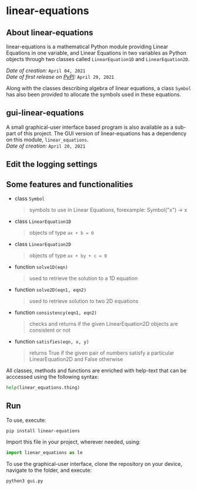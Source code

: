# linear-equations

## About linear-equations

linear-equations is a mathematical Python module providing Linear Equations in one variable, and Linear Equations in two variables as Python objects through two classes called `LinearEquation1D` and `LinearEquation2D`. 

*Date of creation:* `April 04, 2021` \
*Date of first release on [PyPI](https://pypi.org/):* `April 29, 2021`

Along with the classes describing algebra of linear equations, a class `Symbol` has also been provided to allocate the symbols used in these equations.

## gui-linear-equations

A small graphical-user interface based program is also available as a sub-part of this project. The GUI version of linear-equations has a dependency on this module, `linear_equations`. \
*Date of creation:* `April 20, 2021`

## Edit the logging settings

## Some features and functionalities

- class `Symbol`
    > symbols to use in Linear Equations, forexample: Symbol("x") -> x
- class `LinearEquation1D`
    > objects of type `ax + b = 0`
- class `LinearEquation2D`
    > objects of type `ax + by + c = 0`
- function `solve1D(eqn)`
    > used to retrieve the solution to a 1D equation
- function `solve2D(eqn1, eqn2)`
    > used to retrieve solution to two 2D equations
- function `consistency(eqn1, eqn2)`
    > checks and returns if the given LinearEquation2D objects are consistent or not
- function `satisfies(eqn, x, y)`
    > returns True if the given pair of numbers satisfy a particular LinearEquation2D and False otherwise

All classes, methods and functions are enriched with help-text that can be acccessed using the following syntax:

```python
help(linear_equations.thing)
```

## Run

To use, execute:

```
pip install linear-equations
```

Import this file in your project, wherever needed, using:

```python
import lienar_equations as le
```

To use the graphical-user interface, clone the repository on your device, navigate to the folder, and execute:

```
python3 gui.py
```
